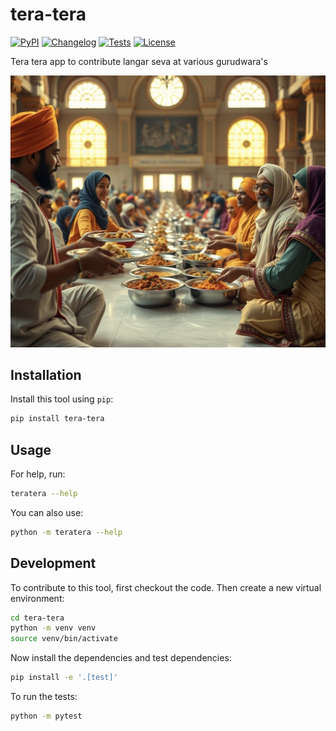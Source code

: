 # tera-tera

[![PyPI](https://img.shields.io/pypi/v/tera-tera.svg)](https://pypi.org/project/tera-tera/)
[![Changelog](https://img.shields.io/github/v/release/sukhbinder/tera-tera?include_prereleases&label=changelog)](https://github.com/sukhbinder/tera-tera/releases)
[![Tests](https://github.com/sukhbinder/tera-tera/actions/workflows/test.yml/badge.svg)](https://github.com/sukhbinder/tera-tera/actions/workflows/test.yml)
[![License](https://img.shields.io/badge/license-Apache%202.0-blue.svg)](https://github.com/sukhbinder/tera-tera/blob/master/LICENSE)

Tera tera app to contribute langar seva at various gurudwara's

![Gurudwara Langar Seva](https://raw.githubusercontent.com/sukhbinder/tera-tera/main/langar.png)

## Installation

Install this tool using `pip`:
```bash
pip install tera-tera
```
## Usage

For help, run:
```bash
teratera --help
```
You can also use:
```bash
python -m teratera --help
```
## Development

To contribute to this tool, first checkout the code. Then create a new virtual environment:
```bash
cd tera-tera
python -m venv venv
source venv/bin/activate
```
Now install the dependencies and test dependencies:
```bash
pip install -e '.[test]'
```
To run the tests:
```bash
python -m pytest
```
